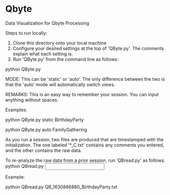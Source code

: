 # Qbyte
Data Visualization for Qbyte Processing

Steps to run locally:

1. Clone this directory onto your local machine
2. Configure your desired settings at the top of 'QByte.py'. The comments explain what each setting is.
3. Run 'QByte.py' from the command line as follows:

python QByte.py <mode> <remarks>

MODE: This can be 'static' or 'auto'. The only difference between the two is that the 'auto' mode will automatically switch views.

REMARKS: This is an easy way to remember your session. You can input anything without spaces.
  
Examples:

python QByte.py static BirthdayParty

python QByte.py auto FamilyGathering
  
As you run a session, two files are produced that are timestamped with the initialization. The one labeled '*_C.txt' contains any comments you entered, and the other contains the raw data.
  
To re-analyze the raw data from a prior session, run 'QBread.py' as follows:
python QBread.py <input file>
  
Example:

python QBread.py QB_1630886880_BirthdayParty.txt
